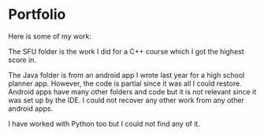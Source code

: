 # Portfolio

Here is some of my work:

The SFU folder is the work I did for a C++ course which I got the highest score in.

The Java folder is from an android app I wrote last year for a high school planner app. 
However, the code is partial since it was all I could restore. Android apps have many other folders and code but it is not relevant since it was set up by the IDE. 
I could not recover any other work from any other android apps. 

I have worked with Python too but I could not find any of it.

